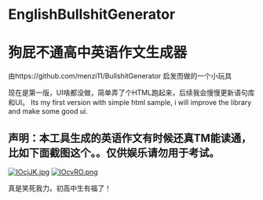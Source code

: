 # EnglishBullshitGenerator
# 狗屁不通高中英语作文生成器

由https://github.com/menzi11/BullshitGenerator 启发而做的一个小玩具

现在是第一版，UI啥都没做，简单弄了个HTML跑起来，后续我会慢慢更新语句库和UI。
Its my first version with simple html sample, i will improve the library and make some good ui.

## 声明：本工具生成的英语作文有时候还真TM能读通，比如下面截图这个。。仅供娱乐请勿用于考试。

[![IOcjJK.jpg](https://z3.ax1x.com/2021/11/20/IOcjJK.jpg)](https://imgtu.com/i/IOcjJK)
[![IOcvRO.png](https://z3.ax1x.com/2021/11/20/IOcvRO.png)](https://imgtu.com/i/IOcvRO)

真是笑死我力。初高中生有福了！
